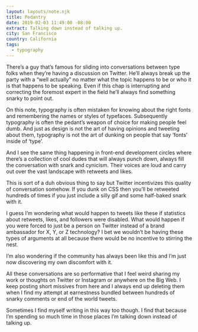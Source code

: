 ```yaml
---
layout: layouts/note.njk
title: Pedantry
date: 2019-02-03 11:49:00 -08:00
extract: Talking down instead of talking up.
city: San Francisco
country: California
tags:
  - typography
---
```


There’s a guy that’s famous for sliding into conversations between type folks when they’re having a discussion on Twitter. He’ll always break up the party with a “well actually” no matter what the topic happens to be or who it is that happens to be speaking. Even if this chap is interrupting and correcting the foremost expert in the field he’ll always find something snarky to point out.

On this note, typography is often mistaken for knowing about the right fonts and remembering the names or styles of typefaces. Subsequently typography is often the pedant’s weapon of choice for making people feel dumb. And just as design is not the art of having opinions and tweeting about them, typography is not the art of dunking on people that say ‘fonts’ inside of ‘type’.

And I see the same thing happening in front-end development circles where there’s a collection of cool dudes that will always punch down, always fill the conversation with snark and cynicism. Their voices are loud and carry out over the vast landscape with retweets and likes.

This is sort of a duh obvious thing to say but Twitter incentivizes this quality of conversation somehow. If you dunk on CSS then you’ll be retweeted hundreds of times if you just include a silly gif and some half-baked snark with it.

I guess I’m wondering what would happen to tweets like these if statistics about retweets, likes, and followers were disabled. What would happen if you were forced to just be a person on Twitter instead of a brand ambassador for X, Y, or Z technology? I bet we wouldn’t be having these types of arguments at all because there would be no incentive to stirring the nest.

I’m also wondering if the community has always been like this and I’m just now discovering my own discomfort with it.

All these conversations are so performative that I feel weird sharing my work or thoughts on Twitter or Instagram or anywhere on the Big Web. I keep posting short missives from here and I always end up deleting them when I find my attempt at earnestness bundled between hundreds of snarky comments or end of the world tweets.

Sometimes I find myself writing in this way too though. I find that because I’m spending so much time in those places I’m talking down instead of talking up.
